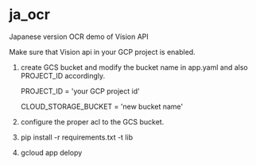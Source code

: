 # ja_ocr
Japanese version OCR demo of Vision API

Make sure that Vision api in your GCP project is enabled.

1. create GCS bucket and modify the bucket name in app.yaml and also PROJECT_ID accordingly.

   PROJECT_ID = 'your GCP project id'
   
   CLOUD_STORAGE_BUCKET = 'new bucket name'

2. configure the proper acl to the GCS bucket.

3. pip install -r requirements.txt -t lib

4. gcloud app delopy
